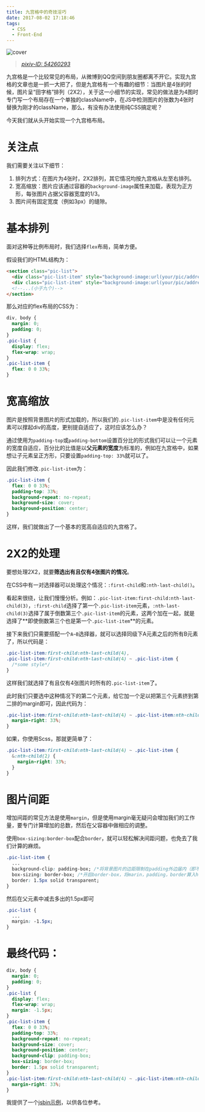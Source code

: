 ```yaml
---
title: 九宫格中的奇技淫巧
date: 2017-08-02 17:18:46
tags:
  - CSS
  - Front-End
---
```

![cover](http://oanr6klwj.bkt.clouddn.com/blog/3x3-grid-cover.jpg)
> [*pixiv-ID: 54260293*](https://www.pixiv.net/member_illust.php?mode=medium&illust_id=54260293)

九宫格是一个比较常见的布局，从微博到QQ空间到朋友圈都离不开它。实现九宫格的文章也是一抓一大把了，但是九宫格有一个有趣的细节：当图片是4张的时候，图片呈“田字格”排列（2X2），关于这一小细节的实现，常见的做法是为4图时专门写一个布局存在一个单独的className中，在JS中检测图片的张数为4张时替换为刚才的className，那么，有没有办法使用纯CSS搞定呢？

<!--more-->

今天我们就从头开始实现一个九宫格布局。

# 关注点

我们需要关注以下细节：

1. 排列方式：在图片为4张时，2X2排列，其它情况均按九宫格从左至右排列。
2. 宽高缩放：图片应该通过容器的`background-image`属性来加载，表现为正方形，每张图片占据父容器宽度的1/3。
3. 图片间有固定宽度（例如3px）的缝隙。



# 基本排列

面对这种等比例布局时，我们选择`flex`布局，简单方便。

假设我们的HTML结构为：

```HTML
<section class="pic-list">
  <div class="pic-list-item" style="background-image:url(your/pic/address)"></div>
  <div class="pic-list-item" style="background-image:url(your/pic/address)"></div>
  <!--...(小于九个)-->
</section>
```

那么对应的flex布局的CSS为：

```css
div, body {
  margin: 0;
  padding: 0;
}
.pic-list {
  display: flex;
  flex-wrap: wrap;
}
.pic-list-item {
  flex: 0 0 33%;
}
```



# 宽高缩放

图片是按照背景图片的形式加载的，所以我们的`.pic-list-item`中是没有任何元素可以撑起div的高度，更别提自适应了，这时应该怎么办？

通过使用为`padding-top`或`padding-bottom`设置百分比的形式我们可以让一个元素的宽度自适应，百分比的比值是以**父元素的宽度**为标准的，例如在九宫格中，如果想让子元素呈正方形，只要设置`padding-top: 33%`就可以了。

因此我们修改`.pic-list-item`为：

```CSS
.pic-list-item {
  flex: 0 0 33%;
  padding-top: 33%;
  background-repeat: no-repeat;
  background-size: cover;
  background-position: center;
}
```

这样，我们就做出了一个基本的宽高自适应的九宫格了。

# 2X2的处理

要想处理2X2，就要**筛选出有且仅有4张图片的情况**。

在CSS中有一对选择器可以处理这个情况：`:first-child`和`:nth-last-child()`。

看起来很绕，让我们慢慢分析。例如：`.pic-list-item:first-child:nth-last-child(3)`，`:first-child`选择了第一个`.pic-list-item`元素，`:nth-last-child(3)`选择了属于倒数第三个`.pic-list-item`的元素，这两个加在一起，就是选择了**即使倒数第三个也是第一个`.pic-list-item`**的元素。

接下来我们只需要搭配一个`A~B`选择器，就可以选择同级下A元素之后的所有B元素了，所以代码是：

```css
.pic-list-item:first-child:nth-last-child(4),
.pic-list-item:first-child:nth-last-child(4) ~ .pic-list-item {
  /*some style*/
}
```

这样我们就选择了有且仅有4张图片时所有的`.pic-list-item`了。

此时我们只要选中这种情况下的第二个元素，给它加一个足以把第三个元素挤到第二排的margin即可，因此代码为：

```CSS
.pic-list-item:first-child:nth-last-child(4) ~ .pic-list-item:nth-child(2) {
  margin-right: 33%;
}
```

如果，你使用Scss，那就更简单了：

```SCSS
.pic-list-item:first-child:nth-last-child(4) ~ .pic-list-item {
  &:nth-child(2) {
    margin-right: 33%;
  }
}
```

# 图片间距

增加间距的常见方法是使用`margin`，但是使用margin毫无疑问会增加我们的工作量，要专门计算增加的总数，然后在父容器中做相应的调整。

使用`box-sizing:border-box`配合`border`，就可以轻松解决间距问题，也免去了我们计算的麻烦。

```CSS
.pic-list-item {
  ...
  background-clip: padding-box; /*将背景图片的边距限制在padding外边届内（即不填充border）*/
  box-sizing: border-box; /*开启border-box，将marin，padding，border算入height和width*/
  border: 1.5px solid transparent;
}
```



然后在父元素中减去多出的1.5px即可

```CSS
.pic-list {
  ...
  margin: -1.5px;
}
```

# 最终代码：

```CSS
div, body {
  margin: 0;
  padding: 0;
}
.pic-list {
  display: flex;
  flex-wrap: wrap;
  margin: -1.5px;
}
.pic-list-item {
  flex: 0 0 33%;
  padding-top: 33%;
  background-repeat: no-repeat;
  background-size: cover;
  background-position: center;
  background-clip: padding-box;
  box-sizing: border-box;
  border: 1.5px solid transparent;
}
.pic-list-item:first-child:nth-last-child(4) ~ .pic-list-item:nth-child(2) {
  margin-right: 33%;
}
```



我提供了一个[jsbin示例](http://jsbin.com/nojujaw/edit?html,css,output)，以供各位参考。